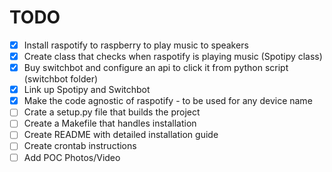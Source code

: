 # TODO
- [X] Install raspotify to raspberry to play music to speakers
- [X] Create class that checks when raspotify is playing music (Spotipy class)
- [X] Buy switchbot and configure an api to click it from python script (switchbot folder)
- [X] Link up Spotipy and Switchbot
- [X] Make the code agnostic of raspotify - to be used for any device name
- [ ] Crate a setup.py file that builds the project
- [ ] Create a Makefile that handles installation
- [ ] Create README with detailed installation guide
- [ ] Create crontab instructions
- [ ] Add POC Photos/Video